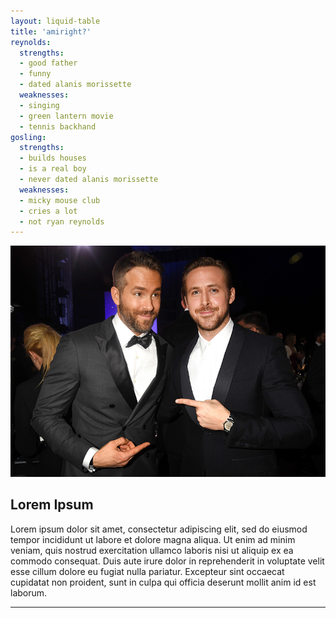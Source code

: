 ```yaml
---
layout: liquid-table
title: 'amiright?'
reynolds:
  strengths:
  - good father
  - funny
  - dated alanis morissette
  weaknesses: 
  - singing
  - green lantern movie
  - tennis backhand 
gosling:
  strengths: 
  - builds houses
  - is a real boy
  - never dated alanis morissette
  weaknesses: 
  - micky mouse club
  - cries a lot
  - not ryan reynolds
---
```





![](/assets/img/ryan-v-ryan.jpg)  


## Lorem Ipsum

Lorem ipsum dolor sit amet, consectetur adipiscing elit, sed do eiusmod tempor incididunt ut labore et dolore magna aliqua. Ut enim ad minim veniam, quis nostrud exercitation ullamco laboris nisi ut aliquip ex ea commodo consequat. Duis aute irure dolor in reprehenderit in voluptate velit esse cillum dolore eu fugiat nulla pariatur. Excepteur sint occaecat cupidatat non proident, sunt in culpa qui officia deserunt mollit anim id est laborum.



<hr>
